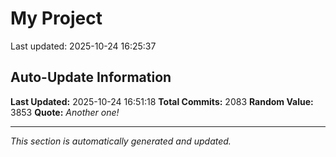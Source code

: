 # My Project


Last updated: 2025-10-24 16:25:37










































































































































































































































































































































































































































































































































































































































































































































































































































































































































































































































































































































































































































































































































































































































































































































































































































































































































































































































































































































































































































































































































































































































































































































































































































































































































































## Auto-Update Information

**Last Updated:** 2025-10-24 16:51:18
**Total Commits:** 2083
**Random Value:** 3853
**Quote:** _Another one!_

---
_This section is automatically generated and updated._